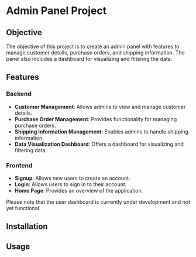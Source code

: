 # Admin Panel Project

## Objective

The objective of this project is to create an admin panel with features to manage customer details, purchase orders, and shipping information. The panel also includes a dashboard for visualizing and filtering the data.

## Features

### Backend

- **Customer Management**: Allows admins to view and manage customer details.
- **Purchase Order Management**: Provides functionality for managing purchase orders.
- **Shipping Information Management**: Enables admins to handle shipping information.
- **Data Visualization Dashboard**: Offers a dashboard for visualizing and filtering data.

### Frontend

- **Signup**: Allows new users to create an account.
- **Login**: Allows users to sign in to their account.
- **Home Page**: Provides an overview of the application.

Please note that the user dashboard is currently under development and not yet functional.

## Installation

## Usage

